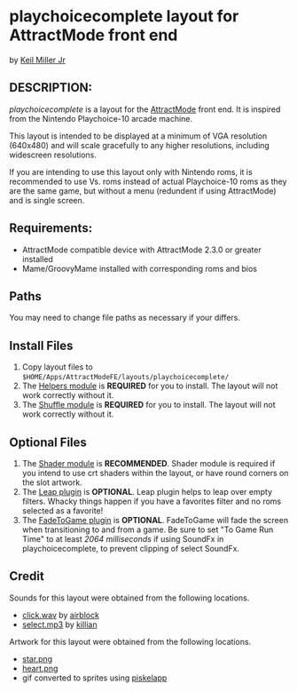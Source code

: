 # playchoicecomplete layout for AttractMode front end

by [Keil Miller Jr](http://keilmiller.com)

## DESCRIPTION:

*playchoicecomplete* is a layout for the [AttractMode](http://attractmode.org) front end. It is inspired from the Nintendo Playchoice-10 arcade machine.

This layout is intended to be displayed at a minimum of VGA resolution (640x480) and will scale gracefully to any higher resolutions, including widescreen resolutions.

If you are intending to use this layout only with Nintendo roms, it is recommended to use Vs. roms instead of actual Playchoice-10 roms as they are the same game, but without a menu (redundent if using AttractMode) and is single screen.

## Requirements:

* AttractMode compatible device with AttractMode 2.3.0 or greater installed
* Mame/GroovyMame installed with corresponding roms and bios

## Paths

You may need to change file paths as necessary if your differs.

## Install Files

1. Copy layout files to ```$HOME/Apps/AttractModeFE/layouts/playchoicecomplete/```
2. The [Helpers module](https://github.com/keilmillerjr/helpers-module) is **REQUIRED** for you to install. The layout will not work correctly without it.
3. The [Shuffle module](https://github.com/keilmillerjr/shuffle-module) is **REQUIRED** for you to install. The layout will not work correctly without it.

## Optional Files

1. The [Shader module](https://github.com/keilmillerjr/shader-module) is **RECOMMENDED**. Shader module is required if you intend to use crt shaders within the layout, or have round corners on the slot artwork.
2. The [Leap plugin](https://github.com/keilmillerjr/leap-plugin) is **OPTIONAL**. Leap plugin helps to leap over empty filters. Whacky things happen if you have a favorites filter and no roms selected as a favorite!
3. The [FadeToGame plugin](https://github.com/keilmillerjr/fadetogame-plugin) is **OPTIONAL**. FadeToGame will fade the screen when transitioning to and from a game. Be sure to set "To Game Run Time" to at least *2064 milliseconds* if using SoundFx in playchoicecomplete, to prevent clipping of select SoundFx.

## Credit

Sounds for this layout were obtained from the following locations.

* [click.wav](https://freesound.org/people/airblock/sounds/407720/) by [airblock](https://freesound.org/people/airblock/)
* [select.mp3](https://freesound.org/people/killkhan/sounds/150222/) by [killian](https://freesound.org/people/killkhan/)

Artwork for this layout were obtained from the following locations.

* [star.png](https://cezkid.deviantart.com/art/Favorites-Icon-3D-173089544)
* [heart.png](https://cezkid.deviantart.com/art/Heart-3D-172583175)
* gif converted to sprites using [piskelapp](https://www.piskelapp.com)
